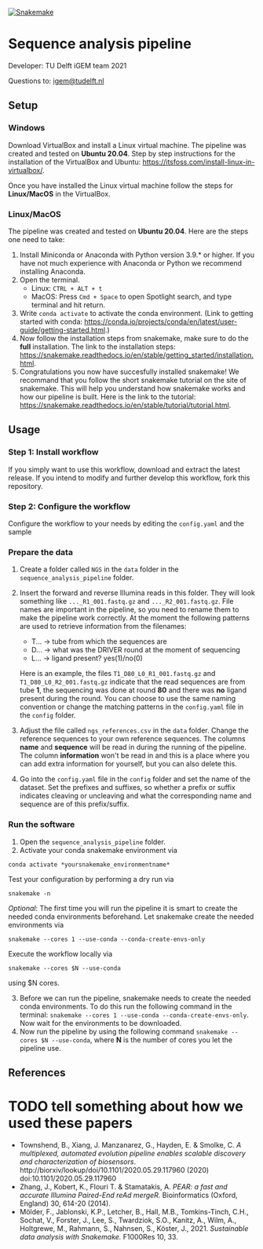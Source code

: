 [![Snakemake](https://img.shields.io/badge/snakemake-≥6.4.0-brightgreen.svg?style=flat)](https://snakemake.readthedocs.io)
# Sequence analysis pipeline
Developer: TU Delft iGEM team 2021

Questions to: igem@tudelft.nl

## Setup
### Windows
Download VirtualBox and install a Linux virtual machine. The pipeline was created and tested on __Ubuntu 20.04__.
Step by step instructions for the installation of the VirtualBox and Ubuntu: https://itsfoss.com/install-linux-in-virtualbox/.

Once you have installed the Linux virtual machine follow the steps for __Linux/MacOS__ in the VirtualBox.

### Linux/MacOS
The pipeline was created and tested on __Ubuntu 20.04__. Here are the steps one need to take:
1. Install Miniconda or Anaconda with Python version 3.9.* or higher. If you have not much experience with Anaconda or Python we recommend installing Anaconda.
2. Open the terminal.
    * Linux: `CTRL + ALT + t`
    * MacOS: Press `Cmd + Space` to open Spotlight search, and type terminal and hit return.
3. Write `conda activate` to activate the conda environment. (Link to getting started with conda: https://conda.io/projects/conda/en/latest/user-guide/getting-started.html.)
4. Now follow the installation steps from snakemake, make sure to do the __full__ installation. The link to the installation steps: https://snakemake.readthedocs.io/en/stable/getting_started/installation.html.
5. Congratulations you now have succesfully installed snakemake! We recommand that you follow the short snakemake tutorial on the site of snakemake. This will help you understand how snakemake works and how our pipeline is built. Here is the link to the tutorial: https://snakemake.readthedocs.io/en/stable/tutorial/tutorial.html.

## Usage
### Step 1: Install workflow
If you simply want to use this workflow, download and extract the latest release. If you intend to modify and further develop this workflow, fork this repository.
### Step 2: Configure the workflow
Configure the workflow to your needs by editing the `config.yaml` and the sample 

### Prepare the data
1. Create a folder called `NGS` in the `data` folder in the `sequence_analysis_pipeline` folder.
2. Insert the forward and reverse Illumina reads in this folder. They will look something like `..._R1_001.fastq.gz` and `..._R2_001.fastq.gz`. File names are important in the pipeline, so you need to rename them to make the pipeline work correctly. At the moment the following patterns are used to retrieve information from the filenames:
    * T... -> tube from which the sequences are
    * D... -> what was the DRIVER round at the moment of sequencing
    * L... -> ligand present? yes(1)/no(0)

    Here is an example, the files `T1_D80_L0_R1_001.fastq.gz` and `T1_D80_L0_R2_001.fastq.gz` indicate that the read sequences are from tube __1__, the sequencing was done at round __80__ and there was __no__ ligand present during the round. You can choose to use the same naming convention or change the matching patterns in the `config.yaml` file in the `config` folder.
3. Adjust the file called `ngs_references.csv` in the `data` folder. Change the reference sequences to your own reference sequences. The columns __name__ and __sequence__ will be read in during the running of the pipeline. The column __information__ won't be read in and this is a place where you can add extra information for yourself, but you can also delete this.
4. Go into the `config.yaml` file in the `config` folder and set the name of the dataset. Set the prefixes and suffixes, so whether a prefix or suffix indicates cleaving or uncleaving and what the corresponding name and sequence are of this prefix/suffix.

### Run the software
1. Open the `sequence_analysis_pipeline` folder.
2. Activate your conda snakemake environment via
```
conda activate *yoursnakemake_environmentname*
```
Test your configuration by performing a dry run via
```
snakemake -n
```
_Optional_: The first time you will run the pipeline it is smart to create the needed conda environments beforehand. Let snakemake create the needed environments via
```
snakemake --cores 1 --use-conda --conda-create-envs-only
```
Execute the workflow locally via
```
snakemake --cores $N --use-conda
```
using $N cores.

3. Before we can run the pipeline, snakemake needs to create the needed conda environments. To do this run the following command in the terminal: `snakemake --cores 1 --use-conda --conda-create-envs-only`. Now wait for the environments to be downloaded.
4. Now run the pipeline by using the following command `snakemake --cores $N --use-conda`, where __N__ is the number of cores you let the pipeline use.

## References
# TODO tell something about how we used these papers
* Townshend, B., Xiang, J. Manzanarez, G., Hayden, E. & Smolke, C. *A multiplexed, automated evolution pipeline enables scalable discovery and characterization of biosensors*. http://biorxiv/lookup/doi/10.1101/2020.05.29.117960 (2020) doi:10.1101/2020.05.29.117960
* Zhang, J., Kobert, K., Flouri T. & Stamatakis, A. *PEAR: a fast and accurate Illumina Paired-End reAd mergeR.* Bioinformatics (Oxford, England) 30, 614-20 (2014).
* Mölder, F., Jablonski, K.P., Letcher, B., Hall, M.B., Tomkins-Tinch, C.H., Sochat, V., Forster, J., Lee, S., Twardziok, S.O., Kanitz, A., Wilm, A., Holtgrewe, M., Rahmann, S., Nahnsen, S., Köster, J., 2021. *Sustainable data analysis with Snakemake.* F1000Res 10, 33.
